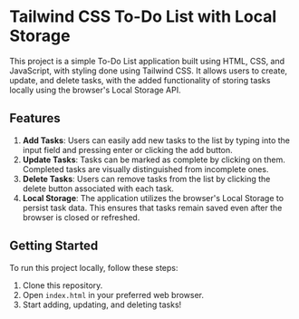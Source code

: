 
# Tailwind CSS To-Do List with Local Storage

This project is a simple To-Do List application built using HTML, CSS, and JavaScript, with styling done using Tailwind CSS. It allows users to create, update, and delete tasks, with the added functionality of storing tasks locally using the browser's Local Storage API.

## Features

1. **Add Tasks**: Users can easily add new tasks to the list by typing into the input field and pressing enter or clicking the add button.
2. **Update Tasks**: Tasks can be marked as complete by clicking on them. Completed tasks are visually distinguished from incomplete ones.
3. **Delete Tasks**: Users can remove tasks from the list by clicking the delete button associated with each task.
4. **Local Storage**: The application utilizes the browser's Local Storage to persist task data. This ensures that tasks remain saved even after the browser is closed or refreshed.
   

## Getting Started

To run this project locally, follow these steps:

1. Clone this repository.
2. Open `index.html` in your preferred web browser.
3. Start adding, updating, and deleting tasks!
